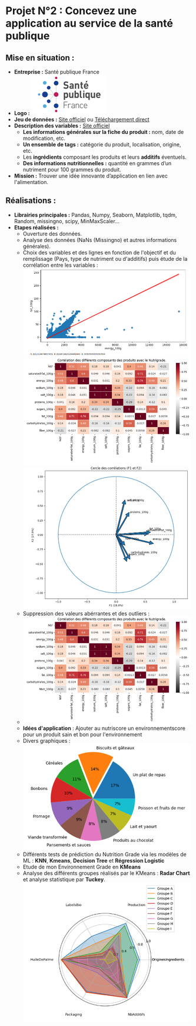 # Projet N°2 : Concevez une application au service de la santé publique

## Mise en situation :
- **Entreprise :** Santé publique France
- **Logo :** ![Logo](PhotosReadme/LogoP2.png)
- **Jeu de données :** [Site officiel](https://world.openfoodfacts.org/) ou [Téléchargement direct](https://s3-eu-west-1.amazonaws.com/static.oc-static.com/prod/courses/files/Parcours_data_scientist/Projet+-+Donn%C3%A9es+%C3%A9ducatives/Projet+Python_Dataset_Edstats_csv.zip)
- **Description des variables :** [Site officiel](https://world.openfoodfacts.org/data/data-fields.txt)
    - **Les informations générales sur la fiche du produit :** nom, date de modification, etc.
    - **Un ensemble de tags :** catégorie du produit, localisation, origine, etc.
    - Les **ingrédients** composant les produits et leurs **additifs** éventuels.
    - **Des informations nutritionnelles :** quantité en grammes d’un nutriment pour 100 grammes du produit. 
- **Mission :** Trouver une idée innovante d’application en lien avec l'alimentation.

## Réalisations :
- **Librairies principales :** Pandas, Numpy, Seaborn, Matplotlib, tqdm, Random, missingno, scipy, MinMaxScaler...
- **Etapes réalisées :**
    - Ouverture des données.
    - Analyse des données (NaNs (Missingno) et autres informations générales).
    - Choix des variables et des lignes en fonction de l'objectif et du remplissage (Pays, type de nutriment ou d'additifs) puis étude de la corrélation entre les variables :
      ![Corrélation](PhotosReadme/Correlation.png)
      ![Heatmap](PhotosReadme/Heatmap.png)
      ![CercleCor](PhotosReadme/CercleCorr.png)
    - Suppression des valeurs abérrantes et des outliers :
    - ![Outliers](PhotosReadme/Heatmap.png) 
    - **Idées d'application** : Ajouter au nutriscore un environnementscore pour un produit sain et bon pour l'environnement
    - Divers graphiques :
      ![Pie](PhotosReadme/Pie.png)
    - Différents tests de prédiction du Nutrition Grade via les modèles de ML : **KNN**, **Kmeans**, **Decision Tree** et **Régression Logistic**
    - Etude de mon Environnement Grade en **KMeans**
    - Analyse des différents groupes réalisés par le KMeans : **Radar Chart** et analyse statistique par **Tuckey**.
      ![Radar](PhotosReadme/Radar.png)




    



